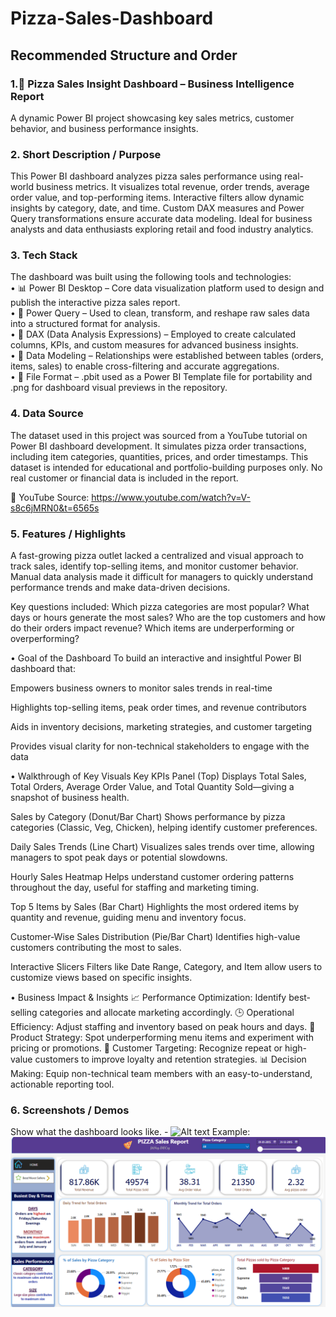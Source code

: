 # Pizza-Sales-Dashboard
## Recommended Structure and Order

### 1.🍕 Pizza Sales Insight Dashboard – Business Intelligence Report

A dynamic Power BI project showcasing key sales metrics, customer behavior, and business performance insights.

### 2.	Short Description / Purpose


This Power BI dashboard analyzes pizza sales performance using real-world business metrics.
It visualizes total revenue, order trends, average order value, and top-performing items.
Interactive filters allow dynamic insights by category, date, and time.
Custom DAX measures and Power Query transformations ensure accurate data modeling.
Ideal for business analysts and data enthusiasts exploring retail and food industry analytics.

### 3.	Tech Stack

The dashboard was built using the following tools and technologies:<br>
• 📊 Power BI Desktop – Core data visualization platform used to design and publish the interactive pizza sales report.<br>
• 📂 Power Query – Used to clean, transform, and reshape raw sales data into a structured format for analysis.<br>
• 🧠 DAX (Data Analysis Expressions) – Employed to create calculated columns, KPIs, and custom measures for advanced business insights.<br>
• 📝 Data Modeling – Relationships were established between tables (orders, items, sales) to enable cross-filtering and accurate aggregations.<br>
• 📁 File Format – .pbit used as a Power BI Template file for portability and .png for dashboard visual previews in the repository.<br>



### 4.	Data Source
The dataset used in this project was sourced from a YouTube tutorial on Power BI dashboard development.
It simulates pizza order transactions, including item categories, quantities, prices, and order timestamps.
This dataset is intended for educational and portfolio-building purposes only.
No real customer or financial data is included in the report.

🔗 YouTube Source: https://www.youtube.com/watch?v=V-s8c6jMRN0&t=6565s


### 5.	Features / Highlights
A fast-growing pizza outlet lacked a centralized and visual approach to track sales, identify top-selling items, and monitor customer behavior.
Manual data analysis made it difficult for managers to quickly understand performance trends and make data-driven decisions.

Key questions included:
Which pizza categories are most popular?
What days or hours generate the most sales?
Who are the top customers and how do their orders impact revenue?
Which items are underperforming or overperforming?

•   Goal of the Dashboard
To build an interactive and insightful Power BI dashboard that:

Empowers business owners to monitor sales trends in real-time

Highlights top-selling items, peak order times, and revenue contributors

Aids in inventory decisions, marketing strategies, and customer targeting

Provides visual clarity for non-technical stakeholders to engage with the data

•   Walkthrough of Key Visuals
Key KPIs Panel (Top)
Displays Total Sales, Total Orders, Average Order Value, and Total Quantity Sold—giving a snapshot of business health.

Sales by Category (Donut/Bar Chart)
Shows performance by pizza categories (Classic, Veg, Chicken), helping identify customer preferences.

Daily Sales Trends (Line Chart)
Visualizes sales trends over time, allowing managers to spot peak days or potential slowdowns.

Hourly Sales Heatmap
Helps understand customer ordering patterns throughout the day, useful for staffing and marketing timing.

Top 5 Items by Sales (Bar Chart)
Highlights the most ordered items by quantity and revenue, guiding menu and inventory focus.

Customer-Wise Sales Distribution (Pie/Bar Chart)
Identifies high-value customers contributing the most to sales.

Interactive Slicers
Filters like Date Range, Category, and Item allow users to customize views based on specific insights.

•   Business Impact & Insights
📈 Performance Optimization: Identify best-selling categories and allocate marketing accordingly.
🕒 Operational Efficiency: Adjust staffing and inventory based on peak hours and days.
🍕 Product Strategy: Spot underperforming menu items and experiment with pricing or promotions.
🎯 Customer Targeting: Recognize repeat or high-value customers to improve loyalty and retention strategies.
📊 Decision Making: Equip non-technical team members with an easy-to-understand, actionable reporting tool.


### 6.	Screenshots / Demos
Show what the dashboard looks like. - ![Alt text](https://github.com/username/repo/assets/image.png)
Example: ![Dashboard Preview](https://github.com/NayakRachan/Pizza-Sales-Dashboard/blob/main/Pizza_Sales.png)
